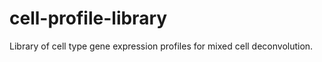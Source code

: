 # cell-profile-library
 Library of cell type gene expression profiles for mixed cell deconvolution.
